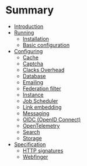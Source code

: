 # Summary

- [Introduction](./introduction.md)
- [Running]()
    - [Installation](./running/installation.md)
    - [Basic configuration](./running/basic-configuration.md)
- [Configuring]()
    - [Cache](./configuring/cache.md)
    - [Captcha](./configuring/captcha.md)
    - [Clacks Overhead](./configuring/clacks-overhead.md)
    - [Database](./configuring/database.md)
    - [Emailing](./configuring/email.md)
    - [Federation filter](./configuring/federation-filter.md)
    - [Instance](./configuring/instance.md)
    - [Job Scheduler](./configuring/job-scheduler.md)
    - [Link embedding](./configuring/link-embedding.md)
    - [Messaging](./configuring/messaging.md)
    - [OIDC (OpenID Connect)](./configuring/oidc.md)
    - [OpenTelemetry](./configuring/opentelemetry.md)
    - [Search](./configuring/search.md)
    - [Storage](./configuring/storage.md)
- [Specification]()
    - [HTTP signatures](./spec/http-signatures.md)
    - [Webfinger](./spec/webfinger.md)
